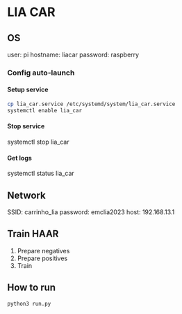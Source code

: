 # LIA CAR
## OS
user: pi
hostname: liacar
password: raspberry

### Config auto-launch
#### Setup service
```sh
cp lia_car.service /etc/systemd/system/lia_car.service
systemctl enable lia_car
```
#### Stop service
systemctl stop lia_car

#### Get logs
systemctl status lia_car

## Network
SSID: carrinho_lia
password: emclia2023
host: 192.168.13.1

## Train HAAR
1. Prepare negatives
2. Prepare positives
3. Train

## How to run
```sh
python3 run.py
```

